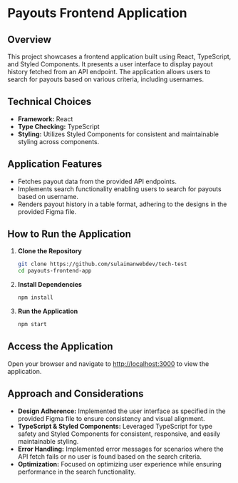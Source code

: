# Payouts Frontend Application

## Overview
This project showcases a frontend application built using React, TypeScript, and Styled Components. It presents a user interface to display payout history fetched from an API endpoint. The application allows users to search for payouts based on various criteria, including usernames.

## Technical Choices
- **Framework:** React
- **Type Checking:** TypeScript
- **Styling:** Utilizes Styled Components for consistent and maintainable styling across components.

## Application Features
- Fetches payout data from the provided API endpoints.
- Implements search functionality enabling users to search for payouts based on username.
- Renders payout history in a table format, adhering to the designs in the provided Figma file.

## How to Run the Application
1. **Clone the Repository**
    ```bash
    git clone https://github.com/sulaimanwebdev/tech-test
    cd payouts-frontend-app
    ```

2. **Install Dependencies**
    ```bash
    npm install
    ```

3. **Run the Application**
    ```bash
    npm start
    ```

## Access the Application
Open your browser and navigate to [http://localhost:3000](http://localhost:3000) to view the application.

## Approach and Considerations
- **Design Adherence:** Implemented the user interface as specified in the provided Figma file to ensure consistency and visual alignment.
- **TypeScript & Styled Components:** Leveraged TypeScript for type safety and Styled Components for consistent, responsive, and easily maintainable styling.
- **Error Handling:** Implemented error messages for scenarios where the API fetch fails or no user is found based on the search criteria.
- **Optimization:** Focused on optimizing user experience while ensuring performance in the search functionality.
